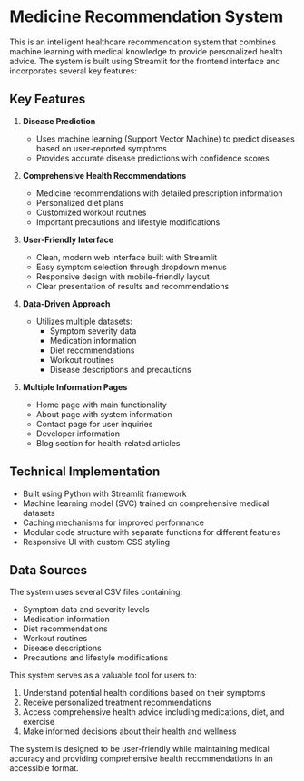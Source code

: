 
# Medicine Recommendation System

This is an intelligent healthcare recommendation system that combines machine learning with medical knowledge to provide personalized health advice. The system is built using Streamlit for the frontend interface and incorporates several key features:

## Key Features

1. **Disease Prediction**
   - Uses machine learning (Support Vector Machine) to predict diseases based on user-reported symptoms
   - Provides accurate disease predictions with confidence scores

2. **Comprehensive Health Recommendations**
   - Medicine recommendations with detailed prescription information
   - Personalized diet plans
   - Customized workout routines
   - Important precautions and lifestyle modifications

3. **User-Friendly Interface**
   - Clean, modern web interface built with Streamlit
   - Easy symptom selection through dropdown menus
   - Responsive design with mobile-friendly layout
   - Clear presentation of results and recommendations

4. **Data-Driven Approach**
   - Utilizes multiple datasets:
     - Symptom severity data
     - Medication information
     - Diet recommendations
     - Workout routines
     - Disease descriptions and precautions

5. **Multiple Information Pages**
   - Home page with main functionality
   - About page with system information
   - Contact page for user inquiries
   - Developer information
   - Blog section for health-related articles

## Technical Implementation

- Built using Python with Streamlit framework
- Machine learning model (SVC) trained on comprehensive medical datasets
- Caching mechanisms for improved performance
- Modular code structure with separate functions for different features
- Responsive UI with custom CSS styling

## Data Sources

The system uses several CSV files containing:
- Symptom data and severity levels
- Medication information
- Diet recommendations
- Workout routines
- Disease descriptions
- Precautions and lifestyle modifications

This system serves as a valuable tool for users to:
1. Understand potential health conditions based on their symptoms
2. Receive personalized treatment recommendations
3. Access comprehensive health advice including medications, diet, and exercise
4. Make informed decisions about their health and wellness

The system is designed to be user-friendly while maintaining medical accuracy and providing comprehensive health recommendations in an accessible format.
